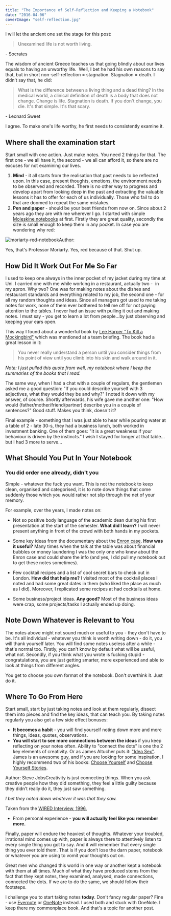 ```yaml
---
title: "The Importance of Self-Reflection and Keeping a Notebook"
date: "2016-04-06"
coverImage: "self-reflection.jpg"
---
```


I will let the ancient one set the stage for this post:

> Unexamined life is not worth living.

\- Socrates

The wisdom of ancient Greece teaches us that going blindly about our lives equals to having an unworthy life.  Well, I bet he had his own reasons to say that, but in short non-self-reflection = stagnation. Stagnation = death. I didn’t say that, he did:

> What is the difference between a living thing and a dead thing? In the medical world, a clinical definition of death is a body that does not change. Change is life. Stagnation is death. If you don't change, you die. It's that simple. It's that scary.

\- Leonard Sweet

I agree. To make one's life worthy, he first needs to consistently examine it.

## Where shall the examination start

Start small with one action. Just make notes. You need 2 things for that. The first one - we all have it, the second - we all can afford it, so there are no excuses for not examining our lives.

1. **Mind** - it all starts from the realisation that past needs to be reflected upon. In this case, present thoughts, emotions, the environment needs to be observed and recorded. There is no other way to progress and develop apart from looking deep in the past and extracting the valuable lessons it has to offer for each of us individually. Those who fail to do that are doomed to repeat the same mistakes.
2. **Pen and paper** - should be your best friends from now on. Since about 2 years ago they are with me wherever I go. I started with simple [Moleskine notebooks](http://www.amazon.com/dp/8862930976/ref=Bks_Cahier_CRed_Plain_PktSft) at first. Firstly they are great quality, secondly the size is small enough to keep them in any pocket. In case you are wondering why red:

![moriarty-red-notebook](/images/moriarty-red-notebook-1024x475.png)Author:

Yes, that's Professor Moriarty. Yes, red because of that. Shut up.

## How Did It Work Out For Me So Far

I used to keep one always in the inner pocket of my jacket during my time at Uni. I carried one with me while working in a restaurant, actually two -  in my apron. Why two? One was for making notes about the dishes and restaurant standards and everything related to my job, the second one - for all my random thoughts and ideas. Since all managers got used to me taking notes for work, none of them ever bothered to tell me off for not paying attention to the tables. I never had an issue with pulling it out and making notes. I must say - you get to learn a lot from people…by just observing and keeping your ears open.

This way I found about a wonderful book by [Lee Harper "To Kill a Mockingbird"](http://www.amazon.com/Kill-Mockingbird-Harper-Lee/dp/0446310786/ref=la_B00456LE3M_1_1?s=books&ie=UTF8&qid=1459629228&sr=1-1) which was mentioned at a team briefing. The book had a great lesson in it:

> You never really understand a person until you consider things from his point of view until you climb into his skin and walk around in it.

_Note: I just pulled this quote from well, my notebook where I keep the summaries of the books that I read._

The same way, when I had a chat with a couple of regulars, the gentlemen asked me a good question: "If you could describe yourself with 3 adjectives, what they would they be and why?" I noted it down with my answer, of course. Shortly afterwards, his wife gave me another one: "How would (father/mother/friend/partner) describe you in a couple of sentences?" Good stuff. Makes you think, doesn't it?

Final example - something that I was just able to hear while pouring water at a table of 2 - late 30-s, they had a business lunch, both worked in investment banking. One of them goes: "It is a great weakness if your behaviour is driven by the instincts." I wish I stayed for longer at that table…but I had 3 more to serve…

## What Should You Put In Your Notebook

### You did order one already, didn't you

Simple - whatever the fuck you want. This is not the notebook to keep clean, organised and categorised, it is to note down things that come suddenly those which you would rather not slip through the net of your memory.

For example, over the years, I made notes on:

- Not so positive body language of the academic dean during his first presentation at the start of the semester. **What did I learn?** I will never present anything in front of the crowd with both hands in my pockets.

- Some key ideas from the documentary about the [Enron case](https://en.wikipedia.org/wiki/Enron:_The_Smartest_Guys_in_the_Room). **How was it useful?** Many times when the talk at the table was about financial bubbles or money laundering I was the only one who knew about the Enron case and could share the info (and yes, I did pull my notebook out to get these notes sometimes).

- Few cocktail recipes and a list of cool secret bars to check out in London. **How did that help me?** I visited most of the cocktail places I noted and had some great dates in them (who liked the place as much as l did). Moreover, I replicated some recipes at had cocktails at home.

- Some business/project ideas. **Any good?** Most of the business ideas were crap, some projects/tasks I actually ended up doing.

## Note Down Whatever is Relevant to You

The notes above might not sound much or useful to you - they don't have to be. It's all individual - whatever you think is worth writing down - do it, you will thank yourself later. You will find some notes useless after a while - that's normal too. Firstly, you can't know by default what will be useful, what not. Secondly, if you think what you wrote is fucking stupid - congratulations, you are just getting smarter, more experienced and able to look at things from different angles.

You get to choose you own format of the notebook. Don't overthink it. Just do it.

## Where To Go From Here

Start small, start by just taking notes and look at them regularly, dissect them into pieces and find the key ideas, that can teach you. By taking notes regularly you also get a few side effect bonuses:

- **It becomes a habit** - you will find yourself noting down more and more things, ideas, quotes, observations.
- **You will start to see more connections between the ideas** if you keep reflecting on your notes often. Ability to "connect the dots" is one the 2 key elements of creativity. Or as James Altucher puts it: ["Idea Sex"](http://www.jamesaltucher.com/2012/04/how-to-have-great-ideas/). James is an awesome guy, and if you are looking for some inspiration, I highly recommend two of his books: [Choose Yourself](http://www.amazon.com/Choose-Yourself-James-Altucher/dp/1490313370/ref=sr_1_1?s=books&ie=UTF8&qid=1459630350&sr=1-1&keywords=choose+yourself) and [Choose Yourself Stories](http://www.amazon.com/Choose-Yourself-Stories-James-Altucher/dp/1500193410/ref=tmm_pap_swatch_0?_encoding=UTF8&qid=1459630399&sr=1-1).

Author: Steve JobsCreativity is just connecting things. When you ask creative people how they did something, they feel a little guilty because they didn’t really do it, they just saw something.

_I bet they noted down whatever it was that they saw._

Taken from the [WIRED Interview, 1996.](https://www.brainpickings.org/index.php/2011/10/20/i-steve-steve-jobs-in-his-own-words/)

- From personal experience - **you will actually feel like you remember more.**

Finally, paper will endure the heaviest of thoughts. Whatever your troubled, irrational mind comes up with, paper is always there to attentively listen to every single thing you got to say. And it will remember that every single thing you ever told them. That is if you don’t lose the darn paper, notebook or whatever you are using to vomit your thoughts out on.

Great men who changed this world in one way or another kept a notebook with them at all times. Much of what they have produced stems from the fact that they kept notes, they examined, analysed, made connections, connected the dots. If we are to do the same, we should follow their footsteps.

I challenge you to start taking notes **today**. Don't fancy regular paper? Fine - use [Evernote](https://evernote.com/?var=1) or [OneNote](https://www.onenote.com/) instead. I used both and stuck with OneNote. I keep there my commonplace book. And that's a topic for another post.
